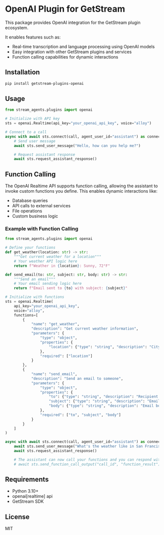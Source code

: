 # OpenAI Plugin for GetStream

This package provides OpenAI integration for the GetStream plugin ecosystem.

It enables features such as:
- Real-time transcription and language processing using OpenAI models
- Easy integration with other GetStream plugins and services
- Function calling capabilities for dynamic interactions

## Installation

```bash
pip install getstream-plugins-openai
```

## Usage

```python
from stream_agents.plugins import openai

# Initialize with API key
sts = openai.Realtime(api_key="your_openai_api_key", voice="alloy")

# Connect to a call
async with await sts.connect(call, agent_user_id="assistant") as connection:
    # Send user message
    await sts.send_user_message("Hello, how can you help me?")

    # Request assistant response
    await sts.request_assistant_response()
```

## Function Calling

The OpenAI Realtime API supports function calling, allowing the assistant to invoke custom functions you define. This enables dynamic interactions like:

- Database queries
- API calls to external services
- File operations
- Custom business logic

### Example with Function Calling

```python
from stream_agents.plugins import openai

# Define your functions
def get_weather(location: str) -> str:
    """Get current weather for a location"""
    # Your weather API logic here
    return f"Weather in {location}: Sunny, 72°F"

def send_email(to: str, subject: str, body: str) -> str:
    """Send an email"""
    # Your email sending logic here
    return f"Email sent to {to} with subject: {subject}"

# Initialize with functions
sts = openai.Realtime(
    api_key="your_openai_api_key",
    voice="alloy",
    functions=[
        {
            "name": "get_weather",
            "description": "Get current weather information",
            "parameters": {
                "type": "object",
                "properties": {
                    "location": {"type": "string", "description": "City name"}
                },
                "required": ["location"]
            }
        },
        {
            "name": "send_email",
            "description": "Send an email to someone",
            "parameters": {
                "type": "object",
                "properties": {
                    "to": {"type": "string", "description": "Recipient email"},
                    "subject": {"type": "string", "description": "Email subject"},
                    "body": {"type": "string", "description": "Email body"}
                },
                "required": ["to", "subject", "body"]
            }
        }
    ]
)

async with await sts.connect(call, agent_user_id="assistant") as connection:
    await sts.send_user_message("What's the weather like in San Francisco?")
    await sts.request_assistant_response()

    # The assistant can now call your functions and you can respond with results
    # await sts.send_function_call_output("call_id", "function_result")
```

## Requirements
- Python 3.10+
- openai[realtime] api
- GetStream SDK

## License
MIT
